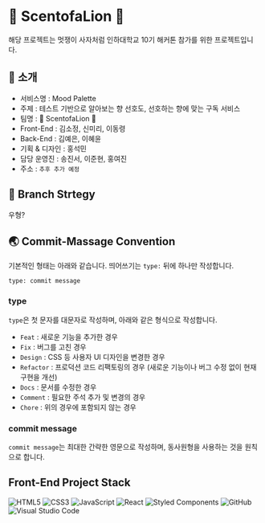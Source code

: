 # 🎨 ScentofaLion 🦁

 해당 프로젝트는 멋쟁이 사자처럼 인하대학교 10기 해커톤 참가를 위한 프로젝트입니다.

## 📢 소개

- 서비스명 : Mood Palette
- 주제 : 테스트 기반으로 알아보는 향 선호도, 선호하는 향에 맞는 구독 서비스
- 팀명 : 🎨 ScentofaLion 🦁
- Front-End : 김소정, 신미리, 이동령
- Back-End : 김예은, 이혜윤
- 기획 & 디자인 : 홍석민
- 담당 운영진 : 송진서, 이준현, 홍여진
- 주소 : `추후 추가 예정`

## 🌳 Branch Strtegy

우형?

## 🌏 Commit-Massage Convention

기본적인 형태는 아래와 같습니다.
띄어쓰기는 `type:` 뒤에 하나만 작성합니다.

```
type: commit message
```

### type
`type`은 첫 문자를 대문자로 작성하며, 아래와 같은 형식으로 작성합니다.
- `Feat` : 새로운 기능을 추가한 경우
- `Fix` : 버그를 고친 경우
- `Design` : CSS 등 사용자 UI 디자인을 변경한 경우
- `Refactor` : 프로덕션 코드 리팩토링의 경우 (새로운 기능이나 버그 수정 없이 현재 구현을 개선)
- `Docs` : 문서를 수정한 경우
- `Comment` : 필요한 주석 추가 및 변경의 경우
- `Chore` : 위의 경우에 포함되지 않는 경우

### commit message
`commit message`는 최대한 간략한 영문으로 작성하며, 동사원형을 사용하는 것을 원칙으로 합니다.


## Front-End Project Stack
![HTML5](https://img.shields.io/badge/html5-%23E34F26.svg?style=for-the-badge&logo=html5&logoColor=white) ![CSS3](https://img.shields.io/badge/css3-%231572B6.svg?style=for-the-badge&logo=css3&logoColor=white) ![JavaScript](https://img.shields.io/badge/javascript-%23323330.svg?style=for-the-badge&logo=javascript&logoColor=%23F7DF1E)
![React](https://img.shields.io/badge/react-%2320232a.svg?style=for-the-badge&logo=react&logoColor=%2361DAFB) ![Styled Components](https://img.shields.io/badge/styled--components-DB7093?style=for-the-badge&logo=styled-components&logoColor=white) ![GitHub](https://img.shields.io/badge/github-%23121011.svg?style=for-the-badge&logo=github&logoColor=white)
![Visual Studio Code](https://img.shields.io/badge/Visual%20Studio%20Code-0078d7.svg?style=for-the-badge&logo=visual-studio-code&logoColor=white)
